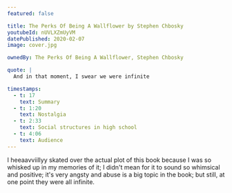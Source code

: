 ```yaml
---
featured: false

title: The Perks Of Being A Wallflower by Stephen Chbosky
youtubeId: nUVLXZmUyVM
datePublished: 2020-02-07
image: cover.jpg

ownedBy: The Perks Of Being A Wallflower, Stephen Chbosky

quote: |
  And in that moment, I swear we were infinite

timestamps:
  - t: 17
    text: Summary
  - t: 1:20
    text: Nostalgia
  - t: 2:33
    text: Social structures in high school
  - t: 4:06
    text: Audience
---
```


I heeaavviillyy skated over the actual plot of this book because I was so whisked up in my memories of it; I didn't mean for it to sound so whimsical and positive; it's very angsty and abuse is a big topic in the book; but still, at one point they were all infinite.
